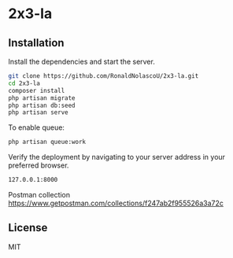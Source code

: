 # 2x3-la

## Installation

Install the dependencies and start the server.

```sh
git clone https://github.com/RonaldNolascoU/2x3-la.git
cd 2x3-la
composer install
php artisan migrate
php artisan db:seed
php artisan serve
```

To enable queue:

```sh
php artisan queue:work
```

Verify the deployment by navigating to your server address in
your preferred browser.

```sh
127.0.0.1:8000
```

Postman collection
https://www.getpostman.com/collections/f247ab2f955526a3a72c

## License

MIT

